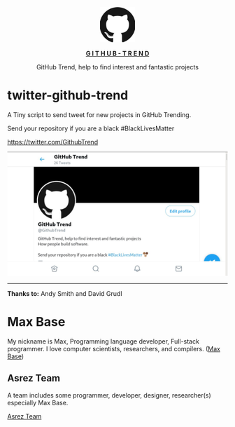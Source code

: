 <div align="center">
  <a href="https://twitter.com/GithubTrend" target="_blank"><img src="https://raw.githubusercontent.com/BaseMax/twitter-github-trend/master/logo.jpg" alt="GitHub Trend Twitter" style="max-width:100%; margin: 0 auto;" width="80" height="80">
  <p><b>G I T H U B - T R E N D</b></p></a>
  <p>GitHub Trend, help to find interest and fantastic projects</p>
</div>

# twitter-github-trend

A Tiny script to send tweet for new projects in GitHub Trending.

Send your repository if you are a black #BlackLivesMatter

https://twitter.com/GithubTrend

[![twitter-github-trend](screen.jpg)](https://twitter.com/GithubTrend)

---------

**Thanks to:** Andy Smith and David Grudl

# Max Base

My nickname is Max, Programming language developer, Full-stack programmer. I love computer scientists, researchers, and compilers. ([Max Base](https://maxbase.org/))

## Asrez Team

A team includes some programmer, developer, designer, researcher(s) especially Max Base.

[Asrez Team](https://www.asrez.com/)
